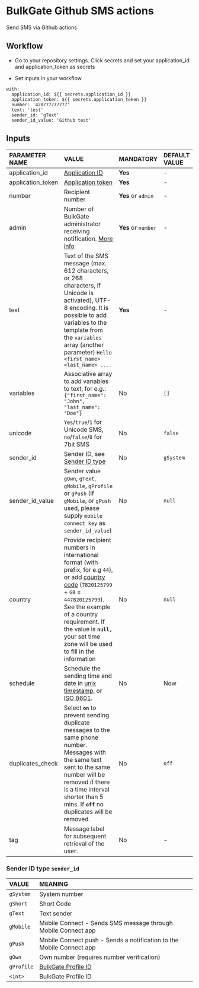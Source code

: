 # BulkGate Github SMS actions

Send SMS via Github actions

## Workflow

- Go to your repository settings. Click secrets and set your application_id and application_token as secrets

- Set inputs in your workflow

```
with:
  application_id: ${{ secrets.application_id }}
  application_token: ${{ secrets.application_token }}
  number: '420777777777'
  text: 'test'
  sender_id: 'gText'
  sender_id_value: 'Github test'
```


## Inputs

| PARAMETER NAME | VALUE | MANDATORY | DEFAULT VALUE |
|:--- |:--- |:--- |:--- |
|application_id| [Application ID](api-administration.md#what-is-application-id) |**Yes**|-| 
|application_token| [Application token](api-tokens.md#what-is-an-api-token)	|**Yes**|-|
|number| Recipient number	|**Yes** or `admin`|-|
|admin| Number of BulkGate administrator receiving notification. [More info](http-advanced-transactional-admin.md) |**Yes** or `number`|-|
|text| Text of the SMS message (max. 612 characters, or 268 characters, if Unicode is activated), UTF-8 encoding. It is possible to add variables to the template from the `variables` array (another parameter) `Hello <first_name> <last_name> ....`	|**Yes**|-|
|variables| Associative array to add variables to text, for e.g.: `{"first_name": "John", "last_name": "Doe"}`| No | `[]` |
|unicode	|`Yes`/`true`/`1` for Unicode SMS, `no`/`false`/`0` for 7bit SMS|No|`false`|
|sender_id| Sender ID, see [Sender ID type](#sender-id-type-sender_id) | No |`gSystem`|
|sender_id_value| Sender value `gOwn`, `gText`, `gMobile`, `gProfile` or `gPush` (if `gMobile`, or `gPush` used, please supply `mobile connect key` as `sender_id_value`)| No |`null`|
|country| Provide recipient numbers in international format (with prefix, for e.g `44`), or add [country code](https://en.wikipedia.org/wiki/ISO_3166-1_alpha-2#Officially_assigned_code_elements) (`7820125799` + `GB` = `447820125799`). See the example of a country requirement. If the value is **`null,`** your set time zone will be used to fill in the information | No |`null`|
|schedule| Schedule the sending time and date in [unix timestamp,](https://en.wikipedia.org/wiki/Unix_time) or [ISO 8601](https://en.wikipedia.org/wiki/ISO_8601). | No |Now|
|duplicates_check| Select **`on`** to prevent sending duplicate messages to the same phone number. Messages with the same text sent to the same number will be removed if there is a time interval shorter than 5 mins. If **`off`** no duplicates will be removed. |No|`off`|
|tag|Message label for subsequent retrieval of the user.|No|-|

### Sender ID type `sender_id`

| VALUE| MEANING|
|:--- |:---|
|`gSystem` |System number| 
|`gShort`|Short Code| 
|`gText` |Text sender| 
|`gMobile`|Mobile Connect - Sends SMS message through Mobile Connect app|
|`gPush`|Mobile Connect push - Sends a notification to the Mobile Connect app|
|`gOwn` |Own number (requires number verification)| 
|`gProfile`|[BulkGate Profile ID](sender-id-profile.md)|
| `<int>` |BulkGate Profile ID| 

